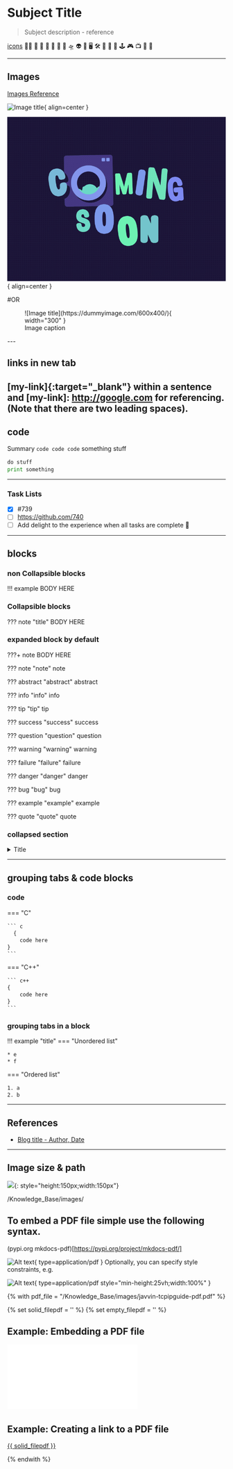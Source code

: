 <!-- https://www.youtube.com/watch?v=NY7DHvo1XVM&t=2349s -->
# Subject Title

> Subject description - reference

[icons](https://emojipedia.org/emoji-1.0)
🏴‍☠️
🥽 
🧪
🔬
🐍
🦕
🐲
🛸
👽
👾
🖥️
🛠️
🚧
🧰
🧯
🕹️
🎮
📺
📼
💾

---
## Images
[Images Reference](https://squidfunk.github.io/mkdocs-material/reference/images/)

![Image title](https://dummyimage.com/600x400/eee/aaa){ align=center }

![Image title](../docs/assets/images/comingsoon.gif){ align=center }

#OR

<figure markdown="span">
  ![Image title](https://dummyimage.com/600x400/){ width="300" }
  <figcaption>Image caption</figcaption>
</figure>
---

## links in new tab

[my-link]{:target="_blank"} within a sentence and  [my-link]: http://google.com for referencing. (Note that there are two leading spaces).
---

## code

Summary `code code code` something stuff

```py hl_lines="1" title="py"
do stuff
print something
```

---

### Task Lists

- [x] #739
- [ ] https://github.com/740
- [ ] Add delight to the experience when all tasks are complete :tada:

---

## blocks

### non Collapsible blocks
!!! example
	BODY HERE

### Collapsible blocks
??? note "title"
    BODY HERE
	
### expanded block by default
???+ note
	BODY HERE

??? note "note"
    note

??? abstract "abstract"
    abstract

??? info "info"
    info

??? tip "tip"
    tip

??? success "success"
    success

??? question "question"
    question

??? warning "warning"
    warning

??? failure "failure"
    failure

??? danger "danger"
    danger

??? bug "bug"
    bug

??? example "example"
    example

??? quote "quote"
    quote



### collapsed section

<details>

<summary>Title</summary>

##### header
summary
```py hl_lines="1" title="py"
   print Hello World
```

</details>

---

## grouping tabs & code blocks

### code
=== "C"

    ``` c
	  {
		code here
    }
    ```

=== "C++"

    ``` c++
	{
		code here
    }
    ```

### grouping tabs in a block

!!! example "title"
=== "Unordered list"

    * e
    * f

=== "Ordered list"

    1. a
    2. b

---

## References
- [Blog title - Author, Date](https://example.com)

---

## Image size & path

![](/Knowledge_Base/images/image-2.png){: style="height:150px;width:150px"}

/Knowledge_Base/images/

## To embed a PDF file simple use the following syntax.

(pypi.org mkdocs-pdf)[https://pypi.org/project/mkdocs-pdf/]

![Alt text](<path to pdf>){ type=application/pdf }
Optionally, you can specify style constraints, e.g.

![Alt text](<path to pdf>){ type=application/pdf style="min-height:25vh;width:100%" }


<!--- file: docs/howto/embedding_pdf.md --->
{% with pdf_file = "/Knowledge_Base/images/javvin-tcpipguide-pdf.pdf" %}

{% set solid_filepdf = '<i class="fas fa-file-pdf"></i>' %}
{% set empty_filepdf = '<i class="far fa-file-pdf"></i>' %}

## Example: Embedding a PDF file

<object data="{{ pdf_file }}" type="application/pdf">
    <embed src="{{ pdf_file }}" type="application/pdf" />
</object>

## Example: Creating a link to a PDF file

<a href="{{ pdf_file }}" class="image fit">{{ solid_filepdf }}</a>

{% endwith %}

